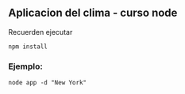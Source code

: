 ## Aplicacion del clima - curso node

Recuerden ejecutar

```
npm install
```

### Ejemplo:
```
node app -d "New York"
```